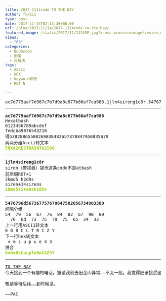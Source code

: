 ```yaml
---
title: 2017-1114code TO THE BAY
author: fukkix
type: post
date: 2017-11-14T02:13:36+00:00
url: /blog/2017/11/14/2017-1114code-to-the-bay/
featured_image: /static/2017/11/1114SF.jpg?x-oss-process=image/resize,m_fill,w_700,h_220
views:
  - "63"
categories:
  - BLOGcode
  - 剧情
  - 已解决
tags:
  - ASCII
  - HEX
  - keyword联想
  - ROT N

---
```

<pre>ac7d779aaf7d967c7b7d9a8c877b86af7ca986.1jln4sireng1c8r.5476796d567367757670847582656734903389<!--more--></pre>

* * *

<pre><strong>ac7d779aaf7d967c7b7d9a8c877b86af7ca986</strong>
Hexatbash
0123456789abcdef
fedcba9876543210
得53828865508269838482657378847950835679
两两分组Ascii转文本
<span style="color: #99cc00;"><strong>5RXA2RESTRAINTO2S8O</strong></span></pre>

* * *

<pre><strong>1jln4sireng1c8r
</strong>siren（警报器）提示这条code不是atbash
前后缀ROT+1
2kmo5 h2d9s
siren+1=sirens
<span style="color: #99cc00;"><strong>2kmo5sirensh2d9s</strong></span></pre>

* * *

<pre><strong>5476796d567367757670847582656734903389
</strong>间隔分组
54  79  56  67  76  84  82  67  90  89
  76  6d  73  75  70  75  65  34  33
上一行用ASCII转文本
6 O 8 C L T R C Z Y
下一行hex转文本
 v m s u p u e 4 3
拼合<strong>
<span style="color: #99cc00;">6vOm8sCuLpTuReC4Z3Y</span></strong></pre>

* * *

<pre><a href="http://investigate.ingress.com/2017/11/14/to-the-bay/">TO THE BAY</a>
今天接到一个有趣的电话。邀请我前去旧金山异常——不太一般。我觉得应该接受这份邀请……

敬请等待后续……到时候见。

——PAC</pre>